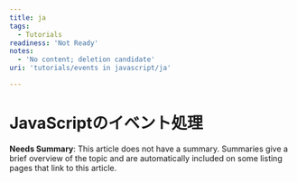 ```yaml
---
title: ja
tags:
  - Tutorials
readiness: 'Not Ready'
notes:
  - 'No content; deletion candidate'
uri: 'tutorials/events in javascript/ja'

---
```

# JavaScriptのイベント処理

**Needs Summary**: This article does not have a summary. Summaries give a brief overview of the topic and are automatically included on some listing pages that link to this article.

